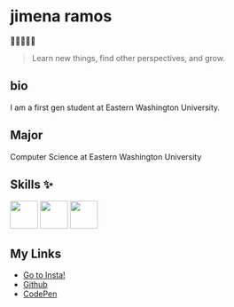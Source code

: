 <!-- ![GIF](giphy.webp) -->

# jimena ramos
🦋✨🌻🫶🏼
> Learn new things, find other perspectives, and grow.

## bio
I am a first gen student at Eastern Washington University.
## Major
Computer Science at Eastern Washington University

## Skills ✨
<img src="https://cdn.jsdelivr.net/gh/devicons/devicon@latest/icons/html5/html5-original.svg" width="50"  />

<img src="https://cdn.jsdelivr.net/gh/devicons/devicon@latest/icons/css3/css3-original.svg" width="50"  />

 <img src="https://cdn.jsdelivr.net/gh/devicons/devicon@latest/icons/javascript/javascript-original.svg" width="50" />
          
          

## My Links
* [Go to Insta!](https://instagram.com/jimenayramos)
* [Github](https://github.com/jyr08)
* [CodePen](https://codepen.com/jyr08)

